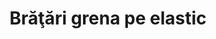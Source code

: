 ---
layout: post
title: "Brăţări grena pe elastic"
description: "Brăţări grena pe elastic."
img: "/assets/img/bratari-grena-pe-elastic-1.jpg"
img2: "/assets/img/bratari-grena-pe-elastic-2.jpg"
colors: "grena"
price: "5.00 RON /buc"
vertical: true
---